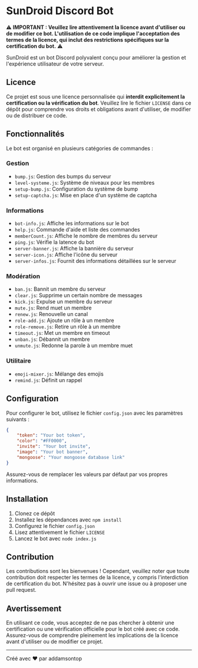 # SunDroid Discord Bot

⚠️ **IMPORTANT : Veuillez lire attentivement la licence avant d'utiliser ou de modifier ce bot. L'utilisation de ce code implique l'acceptation des termes de la licence, qui inclut des restrictions spécifiques sur la certification du bot.** ⚠️

SunDroid est un bot Discord polyvalent conçu pour améliorer la gestion et l'expérience utilisateur de votre serveur.

## Licence

Ce projet est sous une licence personnalisée qui **interdit explicitement la certification ou la vérification du bot**. Veuillez lire le fichier `LICENSE` dans ce dépôt pour comprendre vos droits et obligations avant d'utiliser, de modifier ou de distribuer ce code.

## Fonctionnalités

Le bot est organisé en plusieurs catégories de commandes :

### Gestion
- `bump.js`: Gestion des bumps du serveur
- `level-systeme.js`: Système de niveaux pour les membres
- `setup-bump.js`: Configuration du système de bump
- `setup-captcha.js`: Mise en place d'un système de captcha

### Informations
- `bot-info.js`: Affiche les informations sur le bot
- `help.js`: Commande d'aide et liste des commandes
- `memberCount.js`: Affiche le nombre de membres du serveur
- `ping.js`: Vérifie la latence du bot
- `server-banner.js`: Affiche la bannière du serveur
- `server-icon.js`: Affiche l'icône du serveur
- `server-infos.js`: Fournit des informations détaillées sur le serveur

### Modération
- `ban.js`: Bannit un membre du serveur
- `clear.js`: Supprime un certain nombre de messages
- `kick.js`: Expulse un membre du serveur
- `mute.js`: Rend muet un membre
- `renew.js`: Renouvelle un canal
- `role-add.js`: Ajoute un rôle à un membre
- `role-remove.js`: Retire un rôle à un membre
- `timeout.js`: Met un membre en timeout
- `unban.js`: Débannit un membre
- `unmute.js`: Redonne la parole à un membre muet

### Utilitaire
- `emoji-mixer.js`: Mélange des emojis
- `remind.js`: Définit un rappel

## Configuration

Pour configurer le bot, utilisez le fichier `config.json` avec les paramètres suivants :

```json
{
    "token": "Your bot token",
    "color": "#FF0000",
    "invite": "Your bot invite",
    "image": "Your bot banner",
    "mongoose": "Your mongoose database link"
}
```

Assurez-vous de remplacer les valeurs par défaut par vos propres informations.

## Installation

1. Clonez ce dépôt
2. Installez les dépendances avec `npm install`
3. Configurez le fichier `config.json`
4. Lisez attentivement le fichier `LICENSE`
5. Lancez le bot avec `node index.js`

## Contribution

Les contributions sont les bienvenues ! Cependant, veuillez noter que toute contribution doit respecter les termes de la licence, y compris l'interdiction de certification du bot. N'hésitez pas à ouvrir une issue ou à proposer une pull request.

## Avertissement

En utilisant ce code, vous acceptez de ne pas chercher à obtenir une certification ou une vérification officielle pour le bot créé avec ce code. Assurez-vous de comprendre pleinement les implications de la licence avant d'utiliser ou de modifier ce projet.

---

Créé avec ❤️ par addamsontop
